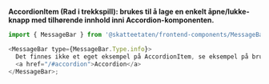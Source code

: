**AccordionItem (Rad i trekkspill): brukes til å lage en enkelt åpne/lukke-knapp med tilhørende innhold inni Accordion-komponenten.**

```js noeditor
import { MessageBar } from '@skatteetaten/frontend-components/MessageBar';

<MessageBar type={MessageBar.Type.info}>
  Det finnes ikke et eget eksempel på AccordionItem, se eksempel på bruk
  <a href="/#accordion">Accordion</a>
</MessageBar>;
```
